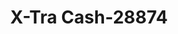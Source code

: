 ---
f_zip-code: 49120
f_state-code: MI
title: X-Tra Cash-28874
f_phone: 269-687-9999
f_city-only: Niles
f_address: 215 South 11Th Street Niles
f_location-unique-id: '28874'
slug: x-tra-cash-28874
updated-on: '2024-05-30T13:46:58.046Z'
created-on: '2024-05-30T13:36:59.803Z'
published-on: '2024-05-30T13:54:32.469Z'
f_city-state: cms/city/niles-mi.md
f_company: cms/company/x-tra-cash.md
f_state: cms/state/michigan.md
layout: '[payday-loan].html'
tags: payday-loan
---